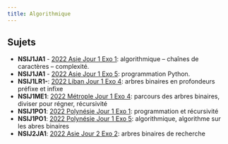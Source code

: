 ```yaml
---
title: Algorithmique
---
```


## Sujets

- **NSIJ1JA1** - [2022 Asie Jour 1 Exo 1](./pdf/22-NSIJ1JA1-exo1.pdf): algorithmique – chaînes de caractères – complexité.
- **NSIJ1JA1** - [2022 Asie Jour 1 Exo 5](./pdf/22-NSIJ1JA1-exo5.pdf): programmation Python.
- **NSIJ1LR1-**: [2022 Liban Jour 1 Exo 4](./pdf/22-NSIJ1LR1-exo4.pdf): arbres binaires en profondeurs préfixe et infixe
- **NSIJ1ME1**: [2022 Métrople Jour 1 Exo 4](./pdf/22-NSIJ1ME1-exo4.pdf): parcours des arbres binaires, diviser pour régner, récursivité
- **NSIJ1PO1**: [2022 Polynésie Jour 1 Exo 1](./pdf/22-NSIJ1PO1-exo1.pdf): programmation et récursivité
- **NSIJ1PO1**: [2022 Polynésie Jour 1 Exo 5](./pdf/22-NSIJ1PO1-exo5.pdf): algorithmique, algorithme sur les abres binaires
- **NSIJ2JA1**: [2022 Asie Jour 2 Exo 2](./pdf/22-NSIJ2JA1-exo2.pdf): arbres binaires de recherche
